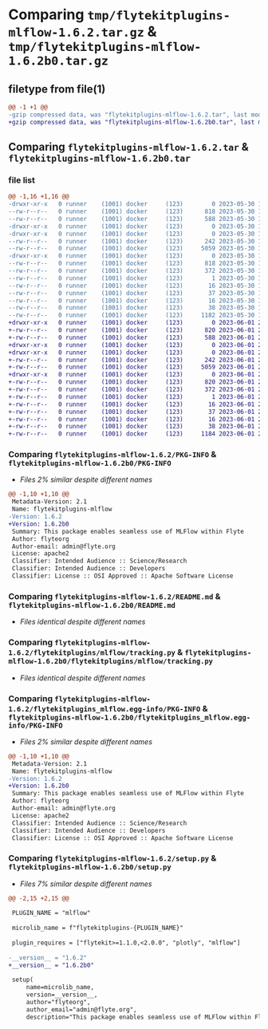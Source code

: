 # Comparing `tmp/flytekitplugins-mlflow-1.6.2.tar.gz` & `tmp/flytekitplugins-mlflow-1.6.2b0.tar.gz`

## filetype from file(1)

```diff
@@ -1 +1 @@
-gzip compressed data, was "flytekitplugins-mlflow-1.6.2.tar", last modified: Tue May 30 15:24:18 2023, max compression
+gzip compressed data, was "flytekitplugins-mlflow-1.6.2b0.tar", last modified: Thu Jun  1 20:41:57 2023, max compression
```

## Comparing `flytekitplugins-mlflow-1.6.2.tar` & `flytekitplugins-mlflow-1.6.2b0.tar`

### file list

```diff
@@ -1,16 +1,16 @@
-drwxr-xr-x   0 runner    (1001) docker     (123)        0 2023-05-30 15:24:18.869501 flytekitplugins-mlflow-1.6.2/
--rw-r--r--   0 runner    (1001) docker     (123)      818 2023-05-30 15:24:18.869501 flytekitplugins-mlflow-1.6.2/PKG-INFO
--rw-r--r--   0 runner    (1001) docker     (123)      588 2023-05-30 15:23:56.000000 flytekitplugins-mlflow-1.6.2/README.md
-drwxr-xr-x   0 runner    (1001) docker     (123)        0 2023-05-30 15:24:18.865501 flytekitplugins-mlflow-1.6.2/flytekitplugins/
-drwxr-xr-x   0 runner    (1001) docker     (123)        0 2023-05-30 15:24:18.869501 flytekitplugins-mlflow-1.6.2/flytekitplugins/mlflow/
--rw-r--r--   0 runner    (1001) docker     (123)      242 2023-05-30 15:23:56.000000 flytekitplugins-mlflow-1.6.2/flytekitplugins/mlflow/__init__.py
--rw-r--r--   0 runner    (1001) docker     (123)     5059 2023-05-30 15:23:56.000000 flytekitplugins-mlflow-1.6.2/flytekitplugins/mlflow/tracking.py
-drwxr-xr-x   0 runner    (1001) docker     (123)        0 2023-05-30 15:24:18.869501 flytekitplugins-mlflow-1.6.2/flytekitplugins_mlflow.egg-info/
--rw-r--r--   0 runner    (1001) docker     (123)      818 2023-05-30 15:24:18.000000 flytekitplugins-mlflow-1.6.2/flytekitplugins_mlflow.egg-info/PKG-INFO
--rw-r--r--   0 runner    (1001) docker     (123)      372 2023-05-30 15:24:18.000000 flytekitplugins-mlflow-1.6.2/flytekitplugins_mlflow.egg-info/SOURCES.txt
--rw-r--r--   0 runner    (1001) docker     (123)        1 2023-05-30 15:24:18.000000 flytekitplugins-mlflow-1.6.2/flytekitplugins_mlflow.egg-info/dependency_links.txt
--rw-r--r--   0 runner    (1001) docker     (123)       16 2023-05-30 15:24:18.000000 flytekitplugins-mlflow-1.6.2/flytekitplugins_mlflow.egg-info/namespace_packages.txt
--rw-r--r--   0 runner    (1001) docker     (123)       37 2023-05-30 15:24:18.000000 flytekitplugins-mlflow-1.6.2/flytekitplugins_mlflow.egg-info/requires.txt
--rw-r--r--   0 runner    (1001) docker     (123)       16 2023-05-30 15:24:18.000000 flytekitplugins-mlflow-1.6.2/flytekitplugins_mlflow.egg-info/top_level.txt
--rw-r--r--   0 runner    (1001) docker     (123)       38 2023-05-30 15:24:18.869501 flytekitplugins-mlflow-1.6.2/setup.cfg
--rw-r--r--   0 runner    (1001) docker     (123)     1182 2023-05-30 15:24:12.000000 flytekitplugins-mlflow-1.6.2/setup.py
+drwxr-xr-x   0 runner    (1001) docker     (123)        0 2023-06-01 20:41:57.443861 flytekitplugins-mlflow-1.6.2b0/
+-rw-r--r--   0 runner    (1001) docker     (123)      820 2023-06-01 20:41:57.443861 flytekitplugins-mlflow-1.6.2b0/PKG-INFO
+-rw-r--r--   0 runner    (1001) docker     (123)      588 2023-06-01 20:41:31.000000 flytekitplugins-mlflow-1.6.2b0/README.md
+drwxr-xr-x   0 runner    (1001) docker     (123)        0 2023-06-01 20:41:57.439861 flytekitplugins-mlflow-1.6.2b0/flytekitplugins/
+drwxr-xr-x   0 runner    (1001) docker     (123)        0 2023-06-01 20:41:57.439861 flytekitplugins-mlflow-1.6.2b0/flytekitplugins/mlflow/
+-rw-r--r--   0 runner    (1001) docker     (123)      242 2023-06-01 20:41:31.000000 flytekitplugins-mlflow-1.6.2b0/flytekitplugins/mlflow/__init__.py
+-rw-r--r--   0 runner    (1001) docker     (123)     5059 2023-06-01 20:41:31.000000 flytekitplugins-mlflow-1.6.2b0/flytekitplugins/mlflow/tracking.py
+drwxr-xr-x   0 runner    (1001) docker     (123)        0 2023-06-01 20:41:57.439861 flytekitplugins-mlflow-1.6.2b0/flytekitplugins_mlflow.egg-info/
+-rw-r--r--   0 runner    (1001) docker     (123)      820 2023-06-01 20:41:57.000000 flytekitplugins-mlflow-1.6.2b0/flytekitplugins_mlflow.egg-info/PKG-INFO
+-rw-r--r--   0 runner    (1001) docker     (123)      372 2023-06-01 20:41:57.000000 flytekitplugins-mlflow-1.6.2b0/flytekitplugins_mlflow.egg-info/SOURCES.txt
+-rw-r--r--   0 runner    (1001) docker     (123)        1 2023-06-01 20:41:57.000000 flytekitplugins-mlflow-1.6.2b0/flytekitplugins_mlflow.egg-info/dependency_links.txt
+-rw-r--r--   0 runner    (1001) docker     (123)       16 2023-06-01 20:41:57.000000 flytekitplugins-mlflow-1.6.2b0/flytekitplugins_mlflow.egg-info/namespace_packages.txt
+-rw-r--r--   0 runner    (1001) docker     (123)       37 2023-06-01 20:41:57.000000 flytekitplugins-mlflow-1.6.2b0/flytekitplugins_mlflow.egg-info/requires.txt
+-rw-r--r--   0 runner    (1001) docker     (123)       16 2023-06-01 20:41:57.000000 flytekitplugins-mlflow-1.6.2b0/flytekitplugins_mlflow.egg-info/top_level.txt
+-rw-r--r--   0 runner    (1001) docker     (123)       38 2023-06-01 20:41:57.443861 flytekitplugins-mlflow-1.6.2b0/setup.cfg
+-rw-r--r--   0 runner    (1001) docker     (123)     1184 2023-06-01 20:41:50.000000 flytekitplugins-mlflow-1.6.2b0/setup.py
```

### Comparing `flytekitplugins-mlflow-1.6.2/PKG-INFO` & `flytekitplugins-mlflow-1.6.2b0/PKG-INFO`

 * *Files 2% similar despite different names*

```diff
@@ -1,10 +1,10 @@
 Metadata-Version: 2.1
 Name: flytekitplugins-mlflow
-Version: 1.6.2
+Version: 1.6.2b0
 Summary: This package enables seamless use of MLFlow within Flyte
 Author: flyteorg
 Author-email: admin@flyte.org
 License: apache2
 Classifier: Intended Audience :: Science/Research
 Classifier: Intended Audience :: Developers
 Classifier: License :: OSI Approved :: Apache Software License
```

### Comparing `flytekitplugins-mlflow-1.6.2/README.md` & `flytekitplugins-mlflow-1.6.2b0/README.md`

 * *Files identical despite different names*

### Comparing `flytekitplugins-mlflow-1.6.2/flytekitplugins/mlflow/tracking.py` & `flytekitplugins-mlflow-1.6.2b0/flytekitplugins/mlflow/tracking.py`

 * *Files identical despite different names*

### Comparing `flytekitplugins-mlflow-1.6.2/flytekitplugins_mlflow.egg-info/PKG-INFO` & `flytekitplugins-mlflow-1.6.2b0/flytekitplugins_mlflow.egg-info/PKG-INFO`

 * *Files 2% similar despite different names*

```diff
@@ -1,10 +1,10 @@
 Metadata-Version: 2.1
 Name: flytekitplugins-mlflow
-Version: 1.6.2
+Version: 1.6.2b0
 Summary: This package enables seamless use of MLFlow within Flyte
 Author: flyteorg
 Author-email: admin@flyte.org
 License: apache2
 Classifier: Intended Audience :: Science/Research
 Classifier: Intended Audience :: Developers
 Classifier: License :: OSI Approved :: Apache Software License
```

### Comparing `flytekitplugins-mlflow-1.6.2/setup.py` & `flytekitplugins-mlflow-1.6.2b0/setup.py`

 * *Files 7% similar despite different names*

```diff
@@ -2,15 +2,15 @@
 
 PLUGIN_NAME = "mlflow"
 
 microlib_name = f"flytekitplugins-{PLUGIN_NAME}"
 
 plugin_requires = ["flytekit>=1.1.0,<2.0.0", "plotly", "mlflow"]
 
-__version__ = "1.6.2"
+__version__ = "1.6.2b0"
 
 setup(
     name=microlib_name,
     version=__version__,
     author="flyteorg",
     author_email="admin@flyte.org",
     description="This package enables seamless use of MLFlow within Flyte",
```

